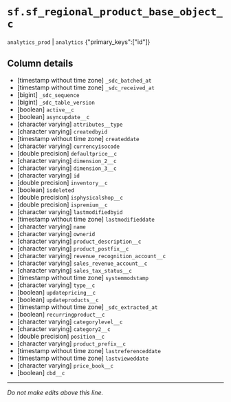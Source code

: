 # `sf.sf_regional_product_base_object_c`
`analytics_prod` | `analytics`
{"primary_keys":["id"]}

## Column details
* [timestamp without time zone] `_sdc_batched_at`
* [timestamp without time zone] `_sdc_received_at`
* [bigint]    `_sdc_sequence`
* [bigint]    `_sdc_table_version`
* [boolean]   `active__c`
* [boolean]   `asyncupdate__c`
* [character varying] `attributes__type`
* [character varying] `createdbyid`
* [timestamp without time zone] `createddate`
* [character varying] `currencyisocode`
* [double precision] `defaultprice__c`
* [character varying] `dimension_2__c`
* [character varying] `dimension_3__c`
* [character varying] `id`
* [double precision] `inventory__c`
* [boolean]   `isdeleted`
* [double precision] `isphysicalshop__c`
* [double precision] `ispremium__c`
* [character varying] `lastmodifiedbyid`
* [timestamp without time zone] `lastmodifieddate`
* [character varying] `name`
* [character varying] `ownerid`
* [character varying] `product_description__c`
* [character varying] `product_postfix__c`
* [character varying] `revenue_recognition_account__c`
* [character varying] `sales_revenue_account__c`
* [character varying] `sales_tax_status__c`
* [timestamp without time zone] `systemmodstamp`
* [character varying] `type__c`
* [boolean]   `updatepricing__c`
* [boolean]   `updateproducts__c`
* [timestamp without time zone] `_sdc_extracted_at`
* [boolean]   `recurringproduct__c`
* [character varying] `categorylevel__c`
* [character varying] `category2__c`
* [double precision] `position__c`
* [character varying] `product_prefix__c`
* [timestamp without time zone] `lastreferenceddate`
* [timestamp without time zone] `lastvieweddate`
* [character varying] `price_book__c`
* [boolean]   `cbd__c`

-------------------------------------------------------------------------------
*Do not make edits above this line.*
